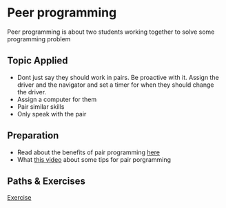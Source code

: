 # Peer programming

Peer programming is about two students working together to solve some programming problem

## Topic Applied

- Dont just say they should work in pairs. Be proactive with it. Assign the driver and the navigator and set a timer for when they should change the driver. 
- Assign a computer for them
- Pair similar skills
- Only speak with the pair


## Preparation

- Read about the benefits of pair programming [here](https://meetedison.com/pair-programming-in-education/)
- What [this video](https://youtu.be/TWj78n4ZuMY) about some tips for pair porgramming


## Paths & Exercises

[Exercise](./../exercises/pair-programming.md)
